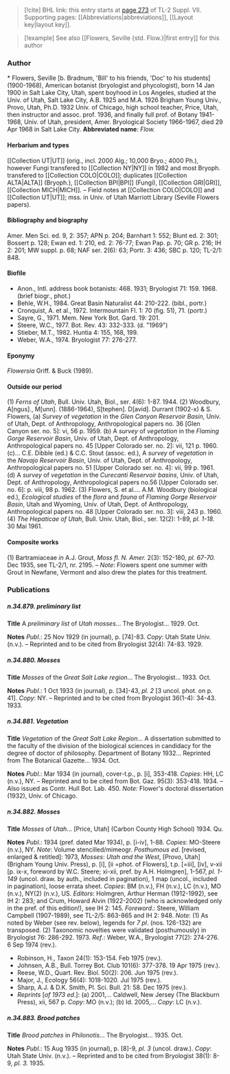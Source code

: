 > [!cite] BHL link: this entry starts at [page 273](https://www.biodiversitylibrary.org/page/33259777) of TL-2 Suppl. VII.
> Supporting pages: [[Abbreviations|abbreviations]], [[Layout key|layout key]].

> [!example] See also [[Flowers, Seville {std. Flow.}|first entry]] for this author

### Author

\* Flowers, Seville \[b. Bradnum, 'Bill' to his friends, 'Doc' to his students\] (1900-1968), American botanist (bryologist and phycologist), born 14 Jan 1900 in Salt Lake City, Utah, spent boyhood in Los Angeles, studied at the Univ. of Utah, Salt Lake City, A.B. 1925 and M.A. 1926 Brigham Young Univ., Provo, Utah, Ph.D. 1932 Univ. of Chicago, high school teacher, Price, Utah, then instructor and assoc. prof. 1936, and finally full prof. of Botany 1941-1968, Univ. of Utah, president, Amer. Bryological Society 1966-1967, died 29 Apr 1968 in Salt Lake City. 
**Abbreviated name**: *Flow.*

#### Herbarium and types

[[Collection UT|UT]] (orig., incl. 2000 Alg.; 10,000 Bryo.; 4000 Ph.), however Fungi transfered to [[Collection NY|NY]] in 1982 and most Bryoph. transfered to [[Collection COLO|COLO]]; duplicates [[Collection ALTA|ALTA]] (Bryoph.), [[Collection BPI|BPI]] (Fungi), [[Collection GRI|GRI]], [[Collection MICH|MICH]]. – Field notes at [[Collection COLO|COLO]] and [[Collection UT|UT]]; mss. in Univ. of Utah Marriott Library (Seville Flowers papers).

#### Bibliography and biography

Amer. Men Sci. ed. 9, 2: 357; APN p. 204; Barnhart 1: 552; Blunt ed. 2: 301; Bossert p. 128; Ewan ed. 1: 210, ed. 2: 76-77; Ewan Pap. p. 70; GR p. 216; IH 2: 201; MW suppl. p. 68; NAF ser. 2(6): 63; Portr. 3: 436; SBC p. 120; TL-2/1: 848.

#### Biofile

- Anon., Intl. address book botanists: 468. 1931; Bryologist 71: 159. 1968. (brief biogr., phot.)
- Behle, W.H., 1984. Great Basin Naturalist 44: 210-222. (bibl., portr.)
- Cronquist, A. et al., 1972. Intermountain Fl. 1: 70 (fig. 51), 71. (portr.)
- Sayre, G., 1971. Mem. New York Bot. Gard. 19: 201.
- Steere, W.C., 1977. Bot. Rev. 43: 332-333. (d. "1969")
- Stieber, M.T., 1982. Huntia 4: 155, 168, 199.
- Weber, W.A., 1974. Bryologist 77: 276-277.

#### Eponymy

*Flowersia* Griff. & Buck (1989).

#### Outside our period

(1) *Ferns of Utah*, Bull. Univ. Utah, Biol., ser. 4(6): 1-87. 1944. (2) Woodbury, A\[ngus\]., M\[unn\]. (1886-1964), S\[tephen\]. D\[avid\]. Durrant (1902-x) & S. Flowers, (a) *Survey* of *vegetation* in the *Glen Canyon Reservoir Basin*, Univ. of Utah, Dept. of Anthropology, Anthropological papers no. 36 \[Glen Canyon ser. no. 5\]: vi, 56 p. 1959.
(b) A *survey* of *vegetation* in the *Flaming Gorge Reservoir Basin*, Univ. of Utah, Dept. of Anthropology, Anthropological papers no. 45 \[Upper Colorado ser. no. 2\]: vii, 121 p. 1960.
(c)... C.E. Dibble (ed.) & C.C. Stout (assoc. ed.), A *survey* of *vegetation* in the *Navajo Reservoir Basin*, Univ. of Utah, Dept. of Anthropology, Anthropological papers no. 51 \[Upper Colorado ser. no. 4\]: vii, 99 p. 1961.
(d) A *survey* of *vegetation* in the *Curecanti Reservoir basins*, Univ. of Utah, Dept. of Anthropology, Anthropological papers no.56 \[Upper Colorado ser. no. 6\]: p. viii, 98 p. 1962. (3) Flowers, S. et al.... A.M. Woodbury (biological ed.), *Ecological studies* of the *flora* and *fauna* of *Flaming Gorge Reservoir Basin*, Utah and Wyoming, Univ. of Utah, Dept. of Anthropology, Anthropological papers no. 48 \[Upper Colorado ser. no. 3\]: viii, 243 p. 1960.
(4) *The Hepaticae of Utah*, Bull. Univ. Utah, Biol., ser. 12(2): 1-89, *pl. 1-18.* 30 Mai 1961.

#### Composite works

(1) Bartramiaceae *in* A.J. Grout, *Moss fl. N. Amer.* 2(3): 152-180, *pl. 67-70.* Dec 1935, see TL-2/1, nr. 2195. – *Note*: Flowers spent one summer with Grout in Newfane, Vermont and also drew the plates for this treatment.

### Publications

##### n.34.879. preliminary list

**Title**
A *preliminary list* of *Utah mosses*... The Bryologist... 1929. Oct.

**Notes**
*Publ*.: 25 Nov 1929 (in journal), p. \[74\]-83. *Copy*: Utah State Univ. (n.v.). – Reprinted and to be cited from Bryologist 32(4): 74-83. 1929.

##### n.34.880. Mosses

**Title**
*Mosses* of the *Great Salt Lake region*... The Bryologist... 1933. Oct.

**Notes**
*Publ*.: 1 Oct 1933 (in journal), p. \[34\]-43, *pl. 2* \[3 uncol. phot. on p. 41\]. *Copy*: NY. – Reprinted and to be cited from Bryologist 36(1-4): 34-43. 1933.

##### n.34.881. Vegetation

**Title**
*Vegetation* of the *Great Salt Lake Region*... A dissertation submitted to the faculty of the division of the biological sciences in candidacy for the degree of doctor of philosophy. Department of Botany 1932... Reprinted from The Botanical Gazette... 1934. Oct.

**Notes**
*Publ*.: Mar 1934 (in journal), cover-t.p., p. \[i\], 353-418. *Copies*: HH, LC (n.v.), NY. – Reprinted and to be cited from Bot. Gaz. 95(3): 353-418. 1934. – Also issued as Contr. Hull Bot. Lab. 450.
*Note*: Flower's doctoral dissertation (1932), Univ. of Chicago.

##### n.34.882. Mosses

**Title**
*Mosses* of *Utah*... \[Price, Utah\] (Carbon County High School) 1934. Qu.

**Notes**
*Publ*.: 1934 (pref. dated Mar 1934), p. \[i-iv\], 1-88. *Copies*: MO-Steere (n.v.), NY.
*Note*: Volume stencilled/mimeogr.
*Posthumous ed*. \[revised, enlarged & retitled\]: 1973, *Mosses*: *Utah and the West*, \[Provo, Utah\] (Brigham Young Univ. Press), p. \[i\], \[ii =phot. of Flowers\], t.p. \[=iii\], \[iv\], v-xii \[p. ix-x, foreword by W.C. Steere; xi-xii, pref. by A.H. Holmgren\], 1-567, *pl. 1-149* (uncol. draw. by auth., included in pagination), 1 map (uncol., included in pagination), loose errata sheet. *Copies*: BM (n.v.), FH (n.v.), LC (n.v.), MO (n.v.), NY(2) (n.v.), US.
*Editors*: Holmgren, Arthur Herman (1912-1992), see IH 2: 283; and Crum, Howard Alvin (1922-2002) (who is acknowledged only in the pref. of this edition!), see IH 2: 145.
*Foreword*.: Steere, William Campbell (1907-1989), see TL-2/5: 863-865 and IH 2: 948.
*Note*: (1) As noted by Weber (see rev. below), legends for *7 pl*. (nos. 126-132) are transposed. (2) Taxonomic novelties were validated (posthumously) in Bryologist 76: 286-292. 1973.
*Ref*.: Weber, W.A., Bryologist 77(2): 274-276. 6 Sep 1974 (rev.).
- Robinson, H., Taxon 24(1): 153-154. Feb 1975 (rev.).
- Johnsen, A.B., Bull. Torrey Bot. Club 101(6): 377-378. 19 Apr 1975 (rev.).
- Reese, W.D., Quart. Rev. Biol. 50(2): 206. Jun 1975 (rev.).
- Major, J., Ecology 56(4): 1018-1020. Jul 1975 (rev.).
- Sharp, A.J. & D.K. Smith, Pl. Sci. Bull. 21: 58. Dec 1975 (rev.).
- *Reprints* \[*of 1973 ed*.\]: (a) 2001,... Caldwell, New Jersey (The Blackburn Press), xii, 567 p. *Copy*: MO (n.v.); (b) Id. 2005,... *Copy*: LC (n.v.).

##### n.34.883. Brood patches

**Title**
*Brood patches* in *Philonotis*... The Bryologist... 1935. Oct.

**Notes**
*Publ*.: 15 Aug 1935 (in journal), p. \[8\]-9, *pl. 3* (uncol. draw.). *Copy*: Utah State Univ. (n.v.). – Reprinted and to be cited from Bryologist 38(1): 8-9, *pl. 3.* 1935.

